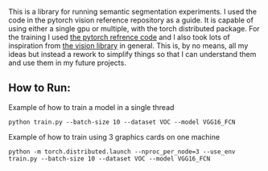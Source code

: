 This is a library for running semantic segmentation experiments. I used the code in the pytorch vision reference repository as a guide. It is capable of using either a single gpu or multiple, with the torch distributed package. For the training I used [the pytorch refrence code](https://github.com/pytorch/vision/tree/master/references/segmentation) and I also took lots of inspiration from [the vision library](https://github.com/pytorch/vision) in general. This is, by no means, all my ideas but instead a rework to simplify things so that I can understand them and use them in my future projects.

## How to Run:
Example of how to train a model in a single thread
```
python train.py --batch-size 10 --dataset VOC --model VGG16_FCN
```

Example of how to train using 3 graphics cards on one machine
```
python -m torch.distributed.launch --nproc_per_node=3 --use_env train.py --batch-size 10 --dataset VOC --model VGG16_FCN
```
